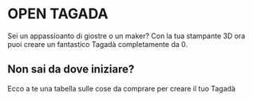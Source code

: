 # OPEN TAGADA
Sei un appassioanto di giostre o un maker?
Con la tua stampante 3D ora puoi creare un fantastico Tagadà completamente da 0.

## Non sai da dove iniziare? 
<p> Ecco a te una tabella sulle cose da comprare per creare il tuo Tagadà </p>